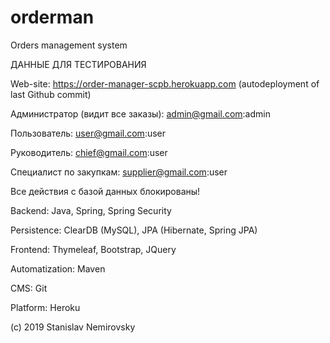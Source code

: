 # orderman
Orders management system

ДАННЫЕ ДЛЯ ТЕСТИРОВАНИЯ

Web-site: https://order-manager-scpb.herokuapp.com (autodeployment of last Github commit)

Администратор (видит все заказы): admin@gmail.com:admin

Пользователь: user@gmail.com:user

Руководитель: chief@gmail.com:user

Специалист по закупкам: supplier@gmail.com:user

Все действия с базой данных блокированы!

Backend: Java, Spring, Spring Security

Persistence: ClearDB (MySQL), JPA (Hibernate, Spring JPA)

Frontend: Thymeleaf, Bootstrap, JQuery

Automatization: Maven

CMS: Git

Platform: Heroku


(c) 2019 Stanislav Nemirovsky
